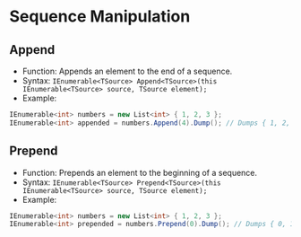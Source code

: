 # Sequence Manipulation

## Append

- Function: Appends an element to the end of a sequence.
- Syntax: `IEnumerable<TSource> Append<TSource>(this IEnumerable<TSource> source, TSource element);`
- Example:

```csharp
IEnumerable<int> numbers = new List<int> { 1, 2, 3 };
IEnumerable<int> appended = numbers.Append(4).Dump(); // Dumps { 1, 2, 3, 4 } - appends 4 to the end of the collection
```

## Prepend

- Function: Prepends an element to the beginning of a sequence.
- Syntax: `IEnumerable<TSource> Prepend<TSource>(this IEnumerable<TSource> source, TSource element);`
- Example:

```csharp
IEnumerable<int> numbers = new List<int> { 1, 2, 3 };
IEnumerable<int> prepended = numbers.Prepend(0).Dump(); // Dumps { 0, 1, 2, 3 } - prepends 0 to the beginning of the collection
```
